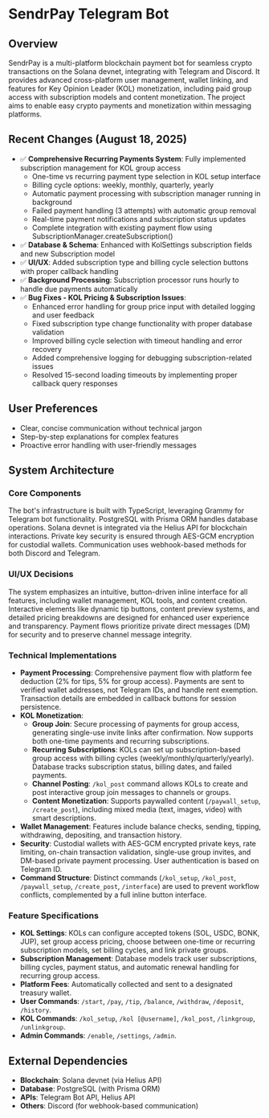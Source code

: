# SendrPay Telegram Bot

## Overview
SendrPay is a multi-platform blockchain payment bot for seamless crypto transactions on the Solana devnet, integrating with Telegram and Discord. It provides advanced cross-platform user management, wallet linking, and features for Key Opinion Leader (KOL) monetization, including paid group access with subscription models and content monetization. The project aims to enable easy crypto payments and monetization within messaging platforms.

## Recent Changes (August 18, 2025)
- ✅ **Comprehensive Recurring Payments System**: Fully implemented subscription management for KOL group access
  - One-time vs recurring payment type selection in KOL setup interface
  - Billing cycle options: weekly, monthly, quarterly, yearly
  - Automatic payment processing with subscription manager running in background
  - Failed payment handling (3 attempts) with automatic group removal
  - Real-time payment notifications and subscription status updates
  - Complete integration with existing payment flow using SubscriptionManager.createSubscription()
- ✅ **Database & Schema**: Enhanced with KolSettings subscription fields and new Subscription model
- ✅ **UI/UX**: Added subscription type and billing cycle selection buttons with proper callback handling
- ✅ **Background Processing**: Subscription processor runs hourly to handle due payments automatically
- ✅ **Bug Fixes - KOL Pricing & Subscription Issues**: 
  - Enhanced error handling for group price input with detailed logging and user feedback
  - Fixed subscription type change functionality with proper database validation
  - Improved billing cycle selection with timeout handling and error recovery
  - Added comprehensive logging for debugging subscription-related issues
  - Resolved 15-second loading timeouts by implementing proper callback query responses

## User Preferences
- Clear, concise communication without technical jargon
- Step-by-step explanations for complex features
- Proactive error handling with user-friendly messages

## System Architecture

### Core Components
The bot's infrastructure is built with TypeScript, leveraging Grammy for Telegram bot functionality. PostgreSQL with Prisma ORM handles database operations. Solana devnet is integrated via the Helius API for blockchain interactions. Private key security is ensured through AES-GCM encryption for custodial wallets. Communication uses webhook-based methods for both Discord and Telegram.

### UI/UX Decisions
The system emphasizes an intuitive, button-driven inline interface for all features, including wallet management, KOL tools, and content creation. Interactive elements like dynamic tip buttons, content preview systems, and detailed pricing breakdowns are designed for enhanced user experience and transparency. Payment flows prioritize private direct messages (DM) for security and to preserve channel message integrity.

### Technical Implementations
- **Payment Processing**: Comprehensive payment flow with platform fee deduction (2% for tips, 5% for group access). Payments are sent to verified wallet addresses, not Telegram IDs, and handle rent exemption. Transaction details are embedded in callback buttons for session persistence.
- **KOL Monetization**:
    - **Group Join**: Secure processing of payments for group access, generating single-use invite links after confirmation. Now supports both one-time payments and recurring subscriptions.
    - **Recurring Subscriptions**: KOLs can set up subscription-based group access with billing cycles (weekly/monthly/quarterly/yearly). Database tracks subscription status, billing dates, and failed payments.
    - **Channel Posting**: `/kol_post` command allows KOLs to create and post interactive group join messages to channels or groups.
    - **Content Monetization**: Supports paywalled content (`/paywall_setup`, `/create_post`), including mixed media (text, images, video) with smart descriptions.
- **Wallet Management**: Features include balance checks, sending, tipping, withdrawing, depositing, and transaction history.
- **Security**: Custodial wallets with AES-GCM encrypted private keys, rate limiting, on-chain transaction validation, single-use group invites, and DM-based private payment processing. User authentication is based on Telegram ID.
- **Command Structure**: Distinct commands (`/kol_setup`, `/kol_post`, `/paywall_setup`, `/create_post`, `/interface`) are used to prevent workflow conflicts, complemented by a full inline button interface.

### Feature Specifications
- **KOL Settings**: KOLs can configure accepted tokens (SOL, USDC, BONK, JUP), set group access pricing, choose between one-time or recurring subscription models, set billing cycles, and link private groups.
- **Subscription Management**: Database models track user subscriptions, billing cycles, payment status, and automatic renewal handling for recurring group access.
- **Platform Fees**: Automatically collected and sent to a designated treasury wallet.
- **User Commands**: `/start`, `/pay`, `/tip`, `/balance`, `/withdraw`, `/deposit`, `/history`.
- **KOL Commands**: `/kol_setup`, `/kol [@username]`, `/kol_post`, `/linkgroup`, `/unlinkgroup`.
- **Admin Commands**: `/enable`, `/settings`, `/admin`.

## External Dependencies
- **Blockchain**: Solana devnet (via Helius API)
- **Database**: PostgreSQL (with Prisma ORM)
- **APIs**: Telegram Bot API, Helius API
- **Others**: Discord (for webhook-based communication)